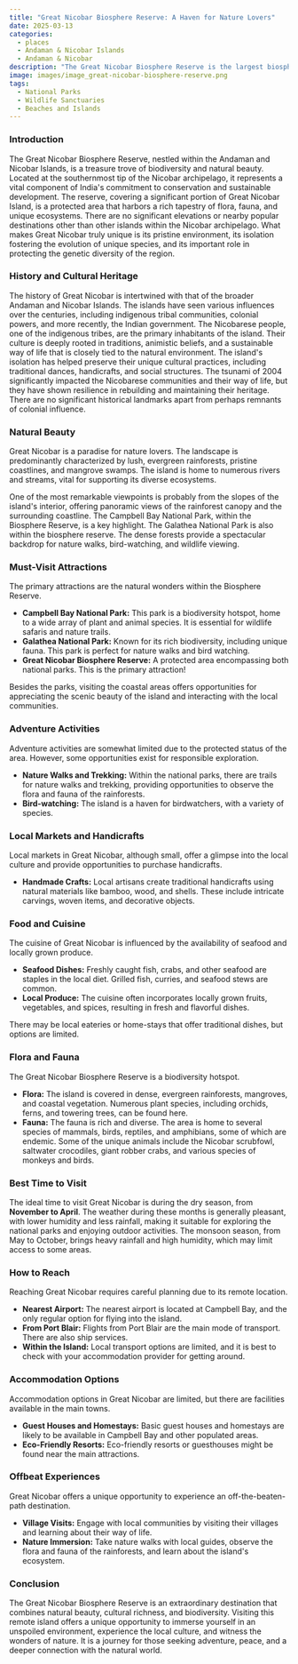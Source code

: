 ```yaml
---
title: "Great Nicobar Biosphere Reserve: A Haven for Nature Lovers"
date: 2025-03-13
categories:
  - places
  - Andaman & Nicobar Islands
  - Andaman & Nicobar
description: "The Great Nicobar Biosphere Reserve is the largest biosphere reserve in India, known for its dense evergreen forests and unique biodiversity. It is home to various endangered species and primitive tribes, offering a glimpse into untouched natural beauty and rich wildlife."
image: images/image_great-nicobar-biosphere-reserve.png
tags: 
  - National Parks
  - Wildlife Sanctuaries
  - Beaches and Islands
---
```



### **Introduction**

The Great Nicobar Biosphere Reserve, nestled within the Andaman and Nicobar Islands, is a treasure trove of biodiversity and natural beauty. Located at the southernmost tip of the Nicobar archipelago, it represents a vital component of India's commitment to conservation and sustainable development. The reserve, covering a significant portion of Great Nicobar Island, is a protected area that harbors a rich tapestry of flora, fauna, and unique ecosystems. There are no significant elevations or nearby popular destinations other than other islands within the Nicobar archipelago. What makes Great Nicobar truly unique is its pristine environment, its isolation fostering the evolution of unique species, and its important role in protecting the genetic diversity of the region.

### **History and Cultural Heritage**

The history of Great Nicobar is intertwined with that of the broader Andaman and Nicobar Islands. The islands have seen various influences over the centuries, including indigenous tribal communities, colonial powers, and more recently, the Indian government. The Nicobarese people, one of the indigenous tribes, are the primary inhabitants of the island. Their culture is deeply rooted in traditions, animistic beliefs, and a sustainable way of life that is closely tied to the natural environment. The island's isolation has helped preserve their unique cultural practices, including traditional dances, handicrafts, and social structures. The tsunami of 2004 significantly impacted the Nicobarese communities and their way of life, but they have shown resilience in rebuilding and maintaining their heritage. There are no significant historical landmarks apart from perhaps remnants of colonial influence.

### **Natural Beauty**

Great Nicobar is a paradise for nature lovers. The landscape is predominantly characterized by lush, evergreen rainforests, pristine coastlines, and mangrove swamps. The island is home to numerous rivers and streams, vital for supporting its diverse ecosystems.



One of the most remarkable viewpoints is probably from the slopes of the island's interior, offering panoramic views of the rainforest canopy and the surrounding coastline. The Campbell Bay National Park, within the Biosphere Reserve, is a key highlight. The Galathea National Park is also within the biosphere reserve. The dense forests provide a spectacular backdrop for nature walks, bird-watching, and wildlife viewing.

### **Must-Visit Attractions**

The primary attractions are the natural wonders within the Biosphere Reserve.

*   **Campbell Bay National Park:** This park is a biodiversity hotspot, home to a wide array of plant and animal species. It is essential for wildlife safaris and nature trails.
*   **Galathea National Park:** Known for its rich biodiversity, including unique fauna. This park is perfect for nature walks and bird watching.
*   **Great Nicobar Biosphere Reserve:** A protected area encompassing both national parks. This is the primary attraction!



Besides the parks, visiting the coastal areas offers opportunities for appreciating the scenic beauty of the island and interacting with the local communities.

### **Adventure Activities**

Adventure activities are somewhat limited due to the protected status of the area. However, some opportunities exist for responsible exploration.

*   **Nature Walks and Trekking:** Within the national parks, there are trails for nature walks and trekking, providing opportunities to observe the flora and fauna of the rainforests.
*   **Bird-watching:** The island is a haven for birdwatchers, with a variety of species.

### **Local Markets and Handicrafts**

Local markets in Great Nicobar, although small, offer a glimpse into the local culture and provide opportunities to purchase handicrafts.

*   **Handmade Crafts:** Local artisans create traditional handicrafts using natural materials like bamboo, wood, and shells. These include intricate carvings, woven items, and decorative objects.

### **Food and Cuisine**

The cuisine of Great Nicobar is influenced by the availability of seafood and locally grown produce.

*   **Seafood Dishes:** Freshly caught fish, crabs, and other seafood are staples in the local diet. Grilled fish, curries, and seafood stews are common.
*   **Local Produce:** The cuisine often incorporates locally grown fruits, vegetables, and spices, resulting in fresh and flavorful dishes.

There may be local eateries or home-stays that offer traditional dishes, but options are limited.

### **Flora and Fauna**

The Great Nicobar Biosphere Reserve is a biodiversity hotspot.



*   **Flora:** The island is covered in dense, evergreen rainforests, mangroves, and coastal vegetation. Numerous plant species, including orchids, ferns, and towering trees, can be found here.
*   **Fauna:** The fauna is rich and diverse. The area is home to several species of mammals, birds, reptiles, and amphibians, some of which are endemic. Some of the unique animals include the Nicobar scrubfowl, saltwater crocodiles, giant robber crabs, and various species of monkeys and birds.

### **Best Time to Visit**

The ideal time to visit Great Nicobar is during the dry season, from **November to April**. The weather during these months is generally pleasant, with lower humidity and less rainfall, making it suitable for exploring the national parks and enjoying outdoor activities. The monsoon season, from May to October, brings heavy rainfall and high humidity, which may limit access to some areas.

### **How to Reach**

Reaching Great Nicobar requires careful planning due to its remote location.

*   **Nearest Airport:** The nearest airport is located at Campbell Bay, and the only regular option for flying into the island.
*   **From Port Blair:** Flights from Port Blair are the main mode of transport. There are also ship services.
*   **Within the Island:** Local transport options are limited, and it is best to check with your accommodation provider for getting around.

### **Accommodation Options**

Accommodation options in Great Nicobar are limited, but there are facilities available in the main towns.

*   **Guest Houses and Homestays:** Basic guest houses and homestays are likely to be available in Campbell Bay and other populated areas.
*   **Eco-Friendly Resorts:** Eco-friendly resorts or guesthouses might be found near the main attractions.

### **Offbeat Experiences**

Great Nicobar offers a unique opportunity to experience an off-the-beaten-path destination.

*   **Village Visits:** Engage with local communities by visiting their villages and learning about their way of life.
*   **Nature Immersion:** Take nature walks with local guides, observe the flora and fauna of the rainforests, and learn about the island's ecosystem.

### **Conclusion**

The Great Nicobar Biosphere Reserve is an extraordinary destination that combines natural beauty, cultural richness, and biodiversity. Visiting this remote island offers a unique opportunity to immerse yourself in an unspoiled environment, experience the local culture, and witness the wonders of nature. It is a journey for those seeking adventure, peace, and a deeper connection with the natural world.


